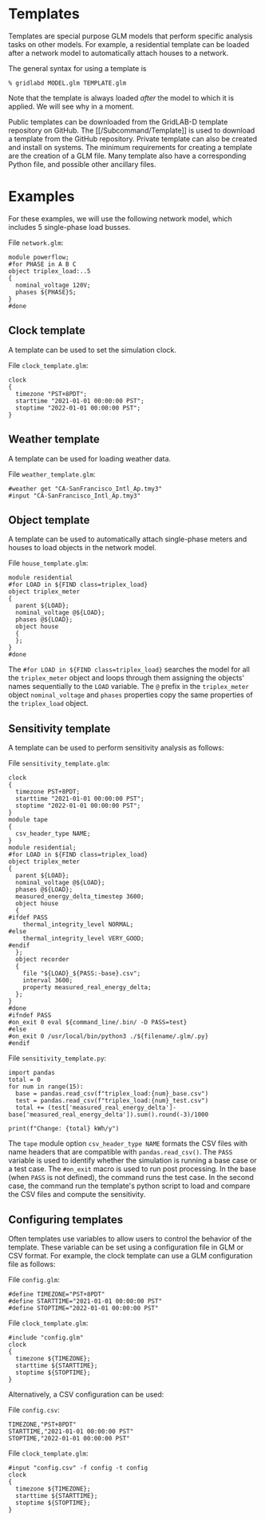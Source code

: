 # Templates

Templates are special purpose GLM models that perform specific analysis tasks on other models.  For example, a residential template can be loaded after a network model to automatically attach houses to a network.  

The general syntax for using a template is

~~~
% gridlabd MODEL.glm TEMPLATE.glm
~~~

Note that the template is always loaded *after* the model to which it is applied.  We will see why in a moment.  

Public templates can be downloaded from the GridLAB-D template repository on GitHub.  The [[/Subcommand/Template]] is used to download a template from the GitHub repository.  Private template can also be created and install on systems.  The minimum requirements for creating a template are the creation of a GLM file. Many template also have a corresponding Python file, and possible other ancillary files. 

# Examples

For these examples, we will use the following network model, which includes 5 single-phase load busses.

File `network.glm`:

~~~
module powerflow;
#for PHASE in A B C
object triplex_load:..5
{
  nominal_voltage 120V;
  phases ${PHASE}S;
}
#done
~~~

## Clock template

A template can be used to set the simulation clock.

File `clock_template.glm`:

~~~
clock 
{
  timezone "PST+8PDT";
  starttime "2021-01-01 00:00:00 PST";
  stoptime "2022-01-01 00:00:00 PST";
}
~~~

## Weather template

A template can be used for loading weather data.

File `weather_template.glm`:

~~~
#weather get "CA-SanFrancisco_Intl_Ap.tmy3"
#input "CA-SanFrancisco_Intl_Ap.tmy3"
~~~

## Object template

A template can be used to automatically attach single-phase meters and houses to load objects in the network model.  

File `house_template.glm`:

~~~
module residential
#for LOAD in ${FIND class=triplex_load}
object triplex_meter
{
  parent ${LOAD};
  nominal_voltage @${LOAD};
  phases @${LOAD};
  object house
  {
  };
}
#done
~~~

The `#for LOAD in ${FIND class=triplex_load}` searches the model for all the `triplex_meter` object and loops through them assigning the objects' names sequentially to the `LOAD` variable. The `@` prefix in the `triplex_meter` object `nominal_voltage` and `phases` properties copy the same properties of the `triplex_load` object.

## Sensitivity template

A template can be used to perform sensitivity analysis as follows:

File `sensitivity_template.glm`:

~~~
clock
{
  timezone PST+8PDT;
  starttime "2021-01-01 00:00:00 PST";
  stoptime "2022-01-01 00:00:00 PST";
}
module tape
{
  csv_header_type NAME;
}
module residential;
#for LOAD in ${FIND class=triplex_load}
object triplex_meter
{
  parent ${LOAD};
  nominal_voltage @${LOAD};
  phases @${LOAD};
  measured_energy_delta_timestep 3600;
  object house
  {
#ifdef PASS
    thermal_integrity_level NORMAL;
#else
    thermal_integrity_level VERY_GOOD;
#endif
  };
  object recorder
  {
    file "${LOAD}_${PASS:-base}.csv";
    interval 3600;
    property measured_real_energy_delta;
  };
}
#done
#ifndef PASS
#on_exit 0 eval ${command_line/.bin/ -D PASS=test}
#else
#on_exit 0 /usr/local/bin/python3 ./${filename/.glm/.py}
#endif
~~~

File `sensitivity_template.py`:

~~~
import pandas
total = 0
for num in range(15):
  base = pandas.read_csv(f"triplex_load:{num}_base.csv")
  test = pandas.read_csv(f"triplex_load:{num}_test.csv")
  total += (test['measured_real_energy_delta']-base['measured_real_energy_delta']).sum().round(-3)/1000

print(f"Change: {total} kWh/y")
~~~

The `tape` module option `csv_header_type NAME` formats the CSV files with name headers that are compatible with `pandas.read_csv()`.  The `PASS` variable is used to identify whether the simulation is running a base case or a test case.  The `#on_exit` macro is used to run post processing.  In the base (when `PASS` is not defined), the command runs the test case.  In the second case, the command run the template's python script to load and compare the CSV files and compute the sensitivity.

## Configuring templates

Often templates use variables to allow users to control the behavior of the template.  These variable can be set using a configuration file in GLM or CSV format.  For example, the clock template can use a GLM configuration file as follows:

File `config.glm`:

~~~
#define TIMEZONE="PST+8PDT"
#define STARTTIME="2021-01-01 00:00:00 PST"
#define STOPTIME="2022-01-01 00:00:00 PST"
~~~

File `clock_template.glm`:

~~~
#include "config.glm"
clock 
{
  timezone ${TIMEZONE};
  starttime ${STARTTIME};
  stoptime ${STOPTIME};
}
~~~

Alternatively, a CSV configuration can be used:

File `config.csv`:

~~~
TIMEZONE,"PST+8PDT"
STARTTIME,"2021-01-01 00:00:00 PST"
STOPTIME,"2022-01-01 00:00:00 PST"
~~~

File `clock_template.glm`:

~~~
#input "config.csv" -f config -t config
clock 
{
  timezone ${TIMEZONE};
  starttime ${STARTTIME};
  stoptime ${STOPTIME};
}
~~~

